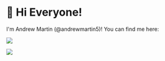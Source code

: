 # :wave: Hi Everyone!

I'm Andrew Martin (@andrewmartin5)! You can find me here:

<a href="mailto:andrewmlefty5@gmail.com"><img src="https://img.shields.io/badge/Email-andrewmlefty5@gmail.com-informational?style=flat&logo=mail.ru&logoColor=1DA1F2&color=blue"/></a>

<a href="https://www.linkedin.com/in/andrew-martin-8550071b0/"><img src="https://img.shields.io/badge/LinkedIn-Andrew Martin-informational?style=flat&logo=linkedin&logoColor=1DA1F2&color=blue"/></a>

